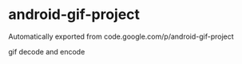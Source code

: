 # android-gif-project
Automatically exported from code.google.com/p/android-gif-project

gif decode and encode
